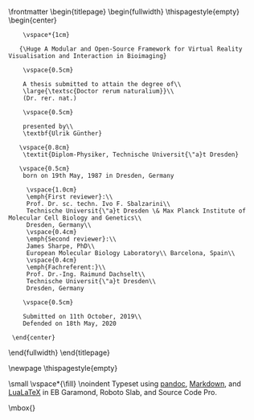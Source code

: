 \frontmatter
\begin{titlepage}
\begin{fullwidth}
    \thispagestyle{empty}
    \begin{center}
    
       
        
    
       
        \vspace*{1cm}
        
       {\Huge A Modular and Open-Source Framework for Virtual Reality Visualisation and Interaction in Bioimaging}
        
        \vspace{0.5cm}
     
        A thesis submitted to attain the degree of\\
        \large{\textsc{Doctor rerum naturalium}}\\ 
        (Dr. rer. nat.)
        
        \vspace{0.5cm}        
         
        presented by\\        
        \textbf{Ulrik Günther}
       
       \vspace{0.8cm}    
        \textit{Diplom-Physiker, Technische Universit{\"a}t Dresden}       
       
       \vspace{0.5cm}          
        born on 19th May, 1987 in Dresden, Germany
                     
         \vspace{1.0cm}
         \emph{First reviewer}:\\
         Prof. Dr. sc. techn. Ivo F. Sbalzarini\\
         Technische Universit{\"a}t Dresden \& Max Planck Institute of Molecular Cell Biology and Genetics\\
         Dresden, Germany\\
         \vspace{0.4cm}
         \emph{Second reviewer}:\\
         James Sharpe, PhD\\
         European Molecular Biology Laboratory\\ Barcelona, Spain\\
         \vspace{0.4cm}
         \emph{Fachreferent:}\\
         Prof. Dr.-Ing. Raimund Dachselt\\
         Technische Universit{\"a}t Dresden\\
         Dresden, Germany

        \vspace{0.5cm}
      
        Submitted on 11th October, 2019\\
        Defended on 18th May, 2020

     \end{center}
\end{fullwidth}
\end{titlepage} 

\newpage
\thispagestyle{empty}


\small
\vspace*{\fill}
\noindent Typeset using [pandoc](https://www.pandoc.org), [Markdown](https://daringfireball.net/projects/markdown/), and [LuaLaTeX](http://www.luatex.org/) in EB Garamond, Roboto Slab, and Source Code Pro.

\mbox{}


